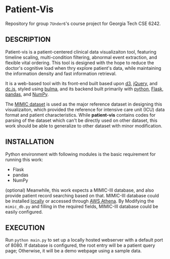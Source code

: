 # Patient-Vis

Repository for group `7Under6`'s course project for Georgia Tech CSE 6242.

## DESCRIPTION

Patient-vis is a patient-centered clinical data visualizaiton tool, featuring timeline scaling, multi-condition filtering, abnormal event extraction, and flexible vital ordering. This tool is designed with the hope to reduce the doctor's cognitive load when thry explore patient's data, while maintaining the information density and fast information retrieval.

It is a web-based tool with its front-end built based upon [d3](https://d3js.org/), [jQuery](https://jquery.com/), and [dc.js](https://dc-js.github.io/dc.js/), styled using [bulma](https://bulma.io/), and its backend built primarily with [python](https://www.python.org/), [Flask](http://flask.palletsprojects.com/), [pandas](https://pandas.pydata.org/), and [NumPy](https://numpy.org/).

The [MIMIC dataset](https://mimic.physionet.org/) is used as the major reference dataset in designing this visualizaiton, which provided the reference for intensive care unit (ICU) data format and patient characteristics. While **patient-vis** contains codes for parsing of the dataset which can't be directly used on other dataset, this work should be able to generalize to other dataset with minor modification.

## INSTALLATION

Python environment with following modules is the basic requirement for running this work:
- Flask
- pandas
- NumPy

(optional) Meanwhile, this work expects a MIMIC-III database, and also provide patient record searching based on that. MIMIC-III database could be installed [locally](https://mimic.physionet.org/tutorials/install-mimic-locally-ubuntu/) or accessed through [AWS Athena](https://aws.amazon.com/blogs/big-data/perform-biomedical-informatics-without-a-database-using-mimic-iii-data-and-amazon-athena/). By Modifying the `mimic_db.py` and filling in the required fields, MIMIC-III database could be easily configured.

## EXECUTION

Run `python main.py` to set up a locally hosted webserver with a default port of 8080. If database is configured, the root entry will be a patient query page; Otherwise, it will be a demo webpage using a sample data.